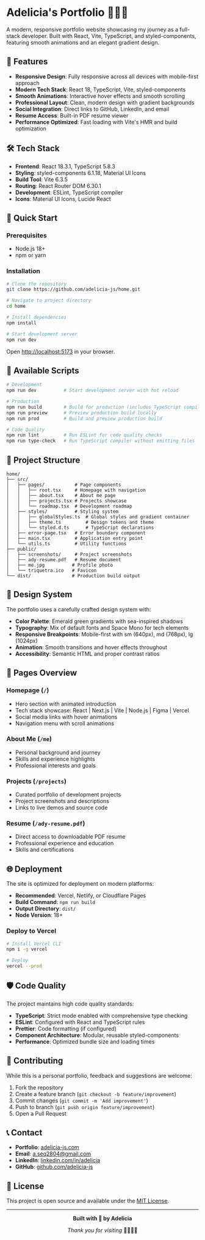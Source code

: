 # Adelicia's Portfolio 🧜🏽‍♀️

A modern, responsive portfolio website showcasing my journey as a full-stack developer. Built with React, Vite, TypeScript, and styled-components, featuring smooth animations and an elegant gradient design.

## 🌟 Features

- **Responsive Design**: Fully responsive across all devices with mobile-first approach
- **Modern Tech Stack**: React 18, TypeScript, Vite, styled-components
- **Smooth Animations**: Interactive hover effects and smooth scrolling
- **Professional Layout**: Clean, modern design with gradient backgrounds
- **Social Integration**: Direct links to GitHub, LinkedIn, and email
- **Resume Access**: Built-in PDF resume viewer
- **Performance Optimized**: Fast loading with Vite's HMR and build optimization

## 🛠️ Tech Stack

- **Frontend**: React 18.3.1, TypeScript 5.8.3
- **Styling**: styled-components 6.1.18, Material UI Icons
- **Build Tool**: Vite 6.3.5
- **Routing**: React Router DOM 6.30.1  
- **Development**: ESLint, TypeScript compiler
- **Icons**: Material UI Icons, Lucide React

## 🚀 Quick Start

### Prerequisites
- Node.js 18+ 
- npm or yarn

### Installation

```bash
# Clone the repository
git clone https://github.com/adelicia-js/home.git

# Navigate to project directory  
cd home

# Install dependencies
npm install

# Start development server
npm run dev
```

Open [http://localhost:5173](http://localhost:5173) in your browser.

## 📜 Available Scripts

```bash
# Development
npm run dev          # Start development server with hot reload

# Production  
npm run build        # Build for production (includes TypeScript compilation)
npm run preview      # Preview production build locally
npm run prod         # Build and preview production build

# Code Quality
npm run lint         # Run ESLint for code quality checks
npm run type-check   # Run TypeScript compiler without emitting files
```

## 📁 Project Structure

```
home/
├── src/
│   ├── pages/           # Page components
│   │   ├── root.tsx     # Homepage with navigation
│   │   ├── about.tsx    # About me page
│   │   ├── projects.tsx # Projects showcase
│   │   └── roadmap.tsx  # Development roadmap
│   ├── styles/          # Styling system
│   │   ├── globalStyles.ts  # Global styles and gradient container
│   │   ├── theme.ts         # Design tokens and theme
│   │   └── styled.d.ts      # TypeScript declarations
│   ├── error-page.tsx   # Error boundary component
│   ├── main.tsx         # Application entry point
│   └── utils.ts         # Utility functions
├── public/
│   ├── screenshots/     # Project screenshots
│   ├── ady-resume.pdf   # Resume document
│   ├── me.jpg          # Profile photo
│   └── triquetra.ico   # Favicon
└── dist/               # Production build output
```

## 🎨 Design System

The portfolio uses a carefully crafted design system with:

- **Color Palette**: Emerald green gradients with sea-inspired shadows
- **Typography**: Mix of default fonts and Space Mono for tech elements
- **Responsive Breakpoints**: Mobile-first with sm (640px), md (768px), lg (1024px)
- **Animation**: Smooth transitions and hover effects throughout
- **Accessibility**: Semantic HTML and proper contrast ratios

## 📱 Pages Overview

### Homepage (`/`)
- Hero section with animated introduction
- Tech stack showcase: React | Next.js | Vite | Node.js | Figma | Vercel
- Social media links with hover animations
- Navigation menu with scroll animations

### About Me (`/me`)
- Personal background and journey
- Skills and experience highlights
- Professional interests and goals

### Projects (`/projects`) 
- Curated portfolio of development projects
- Project screenshots and descriptions
- Links to live demos and source code

### Resume (`/ady-resume.pdf`)
- Direct access to downloadable PDF resume
- Professional experience and education
- Skills and certifications

## 🌐 Deployment

The site is optimized for deployment on modern platforms:

- **Recommended**: Vercel, Netlify, or Cloudflare Pages
- **Build Command**: `npm run build`
- **Output Directory**: `dist/`
- **Node Version**: 18+

### Deploy to Vercel

```bash
# Install Vercel CLI
npm i -g vercel

# Deploy
vercel --prod
```

## 🛡️ Code Quality

The project maintains high code quality standards:

- **TypeScript**: Strict mode enabled with comprehensive type checking
- **ESLint**: Configured with React and TypeScript rules
- **Prettier**: Code formatting (if configured)
- **Component Architecture**: Modular, reusable styled-components
- **Performance**: Optimized bundle size and loading times

## 🤝 Contributing

While this is a personal portfolio, feedback and suggestions are welcome:

1. Fork the repository
2. Create a feature branch (`git checkout -b feature/improvement`)
3. Commit changes (`git commit -m 'Add improvement'`)
4. Push to branch (`git push origin feature/improvement`)
5. Open a Pull Request

## 📞 Contact

- **Portfolio**: [adelicia-js.com](https://adelicia-js.com)
- **Email**: [a.seq2804@gmail.com](mailto:a.seq2804@gmail.com)
- **LinkedIn**: [linkedin.com/in/adelicia](https://linkedin.com/in/adelicia)
- **GitHub**: [github.com/adelicia-js](https://github.com/adelicia-js)

## 📄 License

This project is open source and available under the [MIT License](LICENSE).

---

<div align="center">

**Built with 💙 by Adelicia**

*Thank you for visiting* 🧜🏽‍♀️🌴

</div>